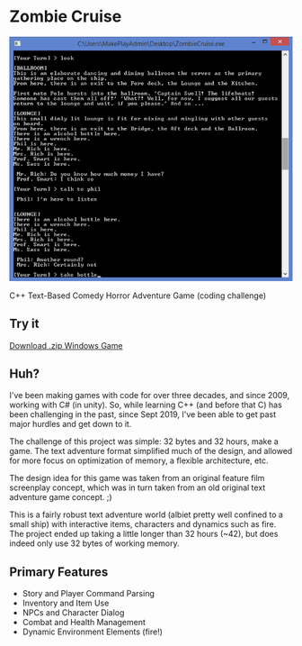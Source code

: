 # Zombie Cruise

![ZombieCruise](/ZombieCruise%20Development/ZombieCruise%20Screenshot.png?raw=true "ZombieCruise")

C++ Text-Based Comedy Horror Adventure Game (coding challenge)

## Try it
[Download .zip Windows Game](/ZombieCruise%20Development/Zombie%20Cruise%20Game.zip)

## Huh?
I've been making games with code for over three decades, and since 2009, working with C# (in unity). So, while learning C++ (and before that C) has been challenging in the past, since Sept 2019, I've been able to get past major hurdles and get down to it.

The challenge of this project was simple: 32 bytes and 32 hours, make a game. The text adventure format simplified much of the design, and allowed for more focus on optimization of memory, a flexible architecture, etc.

The design idea for this game was taken from an original feature film screenplay concept, which was in turn taken from an old original text adventure game concept. ;)

This is a fairly robust text adventure world (albiet pretty well confined to a small ship) with interactive items, characters and dynamics such as fire. The project ended up taking a little longer than 32 hours (~42), but does indeed only use 32 bytes of working memory.

## Primary Features
* Story and Player Command Parsing
* Inventory and Item Use
* NPCs and Character Dialog
* Combat and Health Management
* Dynamic Environment Elements (fire!)
